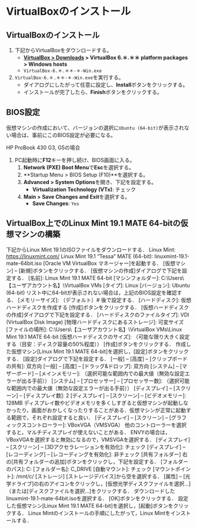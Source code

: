 # VirtualBoxのインストール

## VirtualBoxのインストール

1. 下記からVirtualBoxをダウンロードする。
   - **[VirtualBox > Downloads](https://www.virtualbox.org/wiki/Downloads) > VirtualBox 6.＊.＊＊ platform packages > Windows hosts**
   - `VirtualBox-6.＊.＊＊-＊-Win.exe`
1. `VirtualBox-6.＊.＊＊-＊-Win.exe`を実行する。
   - ダイアログにしたがって任意に設定し、**Install**ボタンをクリックする。
   - インストールが完了したら、**Finish**ボタンをクリックする。

## BIOS設定

仮想マシンの作成において、バージョンの選択に`Ubuntu (64-bit)`が表示されない場合は、事前にこのBIOS設定が必要になる。

HP ProBook 430 G3, G5の場合
1. PC起動時に**F12**キーを押し続け、BIOS画面に入る。
   1. **Network (PXE) Boot Menu**で**Esc**を選択する。
   1. **Startup Menu > BIOS Setup (F10)**を選択する。
   1. **Advanced > System Options**を開き、下記を設定する。
      - **Virtualization Technology (VTx)**: チェック
   1. **Main > Save Changes and Exit**を選択する。
      - **Save Changes**: `Yes`

## VirtualBox上でのLinux Mint 19.1 MATE 64-bitの仮想マシンの構築
下記からLinux Mint 19.1のISOファイルをダウンロードする．
Linux Mint: https://linuxmint.com/
Linux Mint 19.1 “Tessa” MATE (64-bit): linuxmint-19.1-mate-64bit.iso
[Oracle VM VirtualBox マネージャー]を起動する．
[仮想マシン] – [新規]ボタンをクリックする．
[仮想マシンの作成]ダイアログで下記を設定する．
[名前]: Linux Mint 19.1 MATE 64-bit
[マシンフォルダー]: C:\Users\【ユーザアカウント名】\VirtualBox VMs
[タイプ]: Linux
[バージョン]: Ubuntu (64-bit)
リスト中に64-bitが表示されない場合は，上記のBIOS設定を確認する．
[メモリーサイズ]: （デフォルト）# 後で設定する．
[ハードディスク]: 仮想ハードディスクを作成する
[作成]ボタンをクリックする．
[仮想ハードディスクの作成]ダイアログで下記を設定する．
[ハードディスクのファイルタイプ]: VDI (VirtualBox Disk Image)
[物理ハードディスクにあるストレージ]: 可変サイズ
[ファイルの場所]: C:\Users\【ユーザアカウント名】\VirtualBox VMs\Linux Mint 19.1 MATE 64-bit
[仮想ハードディスクのサイズ]: （可能な限り大きく設定する（目安：ディスク容量の50%程度））
[作成]ボタンをクリックする．
作成した仮想マシン[Linux Mint 19.1 MATE 64-bit]を選択し，[設定]ボタンをクリックする．
[設定]ダイアログで下記を設定する．
[一般] – [高度] – [クリップボードの共有]: 双方向
[一般] – [高度] – [ドラッグ&ドロップ]: 双方向
[システム] – [マザーボード] – [メインメモリー]: （選択可能な範囲内での最大値（無効な設定エラーが出る手前））
[システム] – [プロセッサー] – [プロセッサー数]: （選択可能な範囲内での最大値（無効な設定エラーが出る手前））
[ディスプレイ] – [スクリーン] – [ディスプレイ数]: 2
[ディスプレイ] – [スクリーン] – [ビデオメモリー]: 128MB
ディスプレイ数やビデオメモリを多くしすぎると仮想マシンが起動しなかったり，画面がおかしくなったりすることがある．仮想マシンが正常に起動する範囲で，それぞれ設定すると良い．
[ディスプレイ] – [スクリーン] – [グラフィックスコントローラー]: VBoxVGA（VMSVGA）
他のコントローラーを選択すると，マルチディスプレイが使えないことがある．
ENVYの場合は，VBoxVGAを選択すると無効になるので，VMSVGAを選択する．
[ディスプレイ] – [スクリーン] – [3Dアクセラレーションを有効化]: チェック
[ディスプレイ] – [レコーディング] – [レコーディングを有効化]: 非チェック
[共有フォルダー]
右の[共有フォルダーの追加]ボタンをクリックし，下記を設定する．
[フォルダーのパス]: C:
[フォルダー名]: C_DRIVE
[自動マウント]: チェック
[マウントポイント]: /mnt/c/
[ストレージ]
[ストレージデバイス]から空を選択する．
[属性] – [光学ドライブ]の右のアイコンをクリックし，[仮想光学ディスクファイルを選択…]（または[ディスクファイルを選択…]をクリックする．
ダウンロードしたlinuxmint-19.1-mate-64bit.isoを選択する．
[OK]ボタンをクリックする．
設定した仮想マシン[Linux Mint 19.1 MATE 64-bit]を選択し，[起動]ボタンをクリックする．
Linux Mintのインストールの手順にしたがって，Linux Mintをインストールする．
